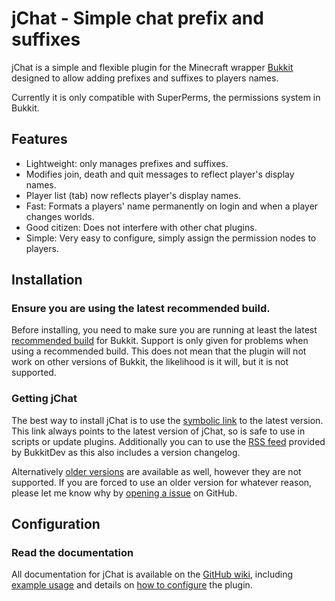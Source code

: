 jChat - Simple chat prefix and suffixes
====================================

jChat is a simple and flexible plugin for the Minecraft wrapper [Bukkit](http://bukkit.org/) designed to allow adding prefixes and suffixes to players names. 

Currently it is only compatible with SuperPerms, the permissions system in Bukkit. 

## Features

- Lightweight: only manages prefixes and suffixes.
- Modifies join, death and quit messages to reflect player's display names.
- Player list (tab) now reflects player's display names.
- Fast: Formats a players' name permanently on login and when a player changes worlds.
- Good citizen: Does not interfere with other chat plugins.
- Simple: Very easy to configure, simply assign the permission nodes to players.

## Installation

### Ensure you are using the latest recommended build.

Before installing, you need to make sure you are running at least the latest [recommended build](http://dl.bukkit.org/latest-rb/craftbukkit.jar) for Bukkit. Support is only given for problems when using a recommended build. This does not mean that the plugin will not work on other versions of Bukkit, the likelihood is it will, but it is not supported.

### Getting jChat

The best way to install jChat is to use the [symbolic link](http://repository.james.richardson.name/symbolic/jChat.jar) to the latest version. This link always points to the latest version of jChat, so is safe to use in scripts or update plugins. Additionally you can to use the [RSS feed](http://dev.bukkit.org/server-mods/jChat/files.rss) provided by BukkitDev as this also includes a version changelog.
    
Alternatively [older versions](http://repository.james.richardson.name/releases/name/richardson/james/bukkit/jchat/) are available as well, however they are not supported. If you are forced to use an older version for whatever reason, please let me know why by [opening a issue](https://github.com/grandwazir/jChat/issues/new) on GitHub.

## Configuration

### Read the documentation

All documentation for jChat is available on the [GitHub wiki](https://github.com/grandwazir/jChat/wiki), including [example usage](https://github.com/grandwazir/jChat/wiki/Instructions) and details on [how to configure](https://github.com/grandwazir/jChat/wiki/Permissions) the plugin.

